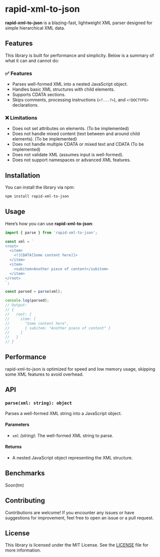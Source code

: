 # rapid-xml-to-json

**rapid-xml-to-json** is a blazing-fast, lightweight XML parser designed for simple hierarchical XML data.

## Features

This library is built for performance and simplicity. Below is a summary of what it can and cannot do:

### ✅ Features
- Parses well-formed XML into a nested JavaScript object.
- Handles basic XML structures with child elements.
- Supports CDATA sections.
- Skips comments, processing instructions (`<?...?>`), and `<!DOCTYPE>` declarations.

### ❌ Limitations
- Does not set attributes on elements. (To be implemented)
- Does not handle mixed content (text between and around child elements). (To be implemented)
- Does not handle multiple CDATA or mixed text and CDATA (To be implemented)
- Does not validate XML (assumes input is well-formed).
- Does not support namespaces or advanced XML features.

## Installation

You can install the library via npm:

```bash
npm install rapid-xml-to-json
```

## Usage

Here’s how you can use **rapid-xml-to-json**:

```typescript
import { parse } from 'rapid-xml-to-json';

const xml = `
<root>
  <item>
    <![CDATA[Some content here]]>
  </item>
  <item>
    <subitem>Another piece of content</subitem>
  </item>
</root>
`;

const parsed = parse(xml);

console.log(parsed);
// Output:
// {
//   root: {
//     item: [
//       "Some content here",
//       { subitem: "Another piece of content" }
//     ]
//   }
// }
```

## Performance

rapid-xml-to-json is optimized for speed and low memory usage, skipping some XML features to avoid overhead.

## API

### `parse(xml: string): object`

Parses a well-formed XML string into a JavaScript object.

#### Parameters
- `xml` *(string)*: The well-formed XML string to parse.

#### Returns
- A nested JavaScript object representing the XML structure.

## Benchmarks

Soon(tm)

## Contributing

Contributions are welcome! If you encounter any issues or have suggestions for improvement, feel free to open an issue or a pull request.

## License

This library is licensed under the MIT License. See the [LICENSE](./LICENSE) file for more information.